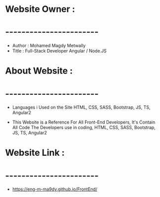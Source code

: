 # Website Owner :
# -----------------------
- Author : Mohamed Magdy Metwally
- Title : Full-Stack Developer Angular / Node.JS

# About Website :
# -----------------------
- Languages i Used on the Site
  HTML, CSS, SASS, Bootstrap, JS, TS, Angular2
  
- This Website is a Reference For All Front-End Developers,
  It's Contain All Code The Developers use in coding, HTML, CSS, SASS, Bootstrap, JS, TS, Angular2

# Website Link :
# -----------------------
- https://eng-m-ma9dy.github.io/FrontEnd/
